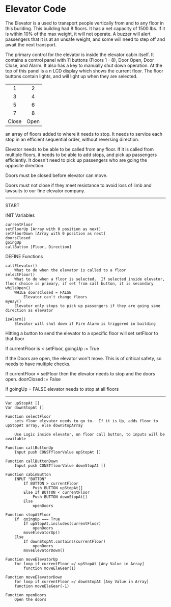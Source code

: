 # Elevator Code

The Elevator is a used to transport people vertically from and to any floor in this building.
This building had 8 floors.  It has a net capacity of 1500 lbs.  If it is within 10% of the max weight, it will not operate.  A buzzer will alert passengers that it is at an unsafe weight, and some will need to step off and await the next transport.

The primary control for the elevator is inside the elevator cabin itself.  It contains a control panel with 11 buttons (Floors 1 - 8), Door Open, Door Close, and Alarm.  It also has a key to manually shut down operation.  At the top of this panel is a n LCD display which shows the current floor.  The floor buttons contain lights, and will light up when they are selected.

|   |   |
|:---:|:---:|
| 1 | 2 |
| 3 | 4 |
| 5 | 6 |
| 7 | 8 |
|Close | Open |




 an array of floors added to where it needs to stop.  It needs to service each stop in an efficient sequential order, without reversing direction.

Elevator needs to be able to be called from any floor.  If it is called from multiple floors, it needs to be able to add stops, and pick up passengers efficiently.  It doesn't need to pick up passengers who are going the opposite direction.


Doors must be closed before elevator can move.

Doors must not close if they meet resistance to avoid loss of limb and lawsuits to our fine elevator company.

***

START

INIT Variables

    currentFloor
    setFloorUp [Array with 0 position as next]
    setFloorDown [Array with 0 position as next]
    doorsClosed
    goingUp
    callButton [Floor, Direction]

DEFINE Functions

    callElevator()
        What to do when the elevator is called to a floor
    selectFloor()
        What to do when a floor is selected.  If selected inside elevator, floor choice is primary, if set from call button, it is secondary
    whileOpen()
        WHILE doorsClosed = FALSE
            Elevator can't change floors
    myWay()
        Elevator only stops to pick up passengers if they are going same direction as elevator

    isAlarm()
        Elevator will shut down if Fire Alarm is triggered in building

Hitting a button to send the elevator to a specific floor will set setFloor to that floor

If currentFloor is < setFloor, goingUp := True

If the Doors are open, the elevator won't move. This is of critical safety, so needs to have multiple checks.

If currentFloor = setFloor then the elevator needs to stop and the doors open.  doorClosed := False

If goingUp = FALSE elevator needs to stop at all floors 

---

    Var upStopAt []
    Var downStopAt []

    Function selectFloor
        sets floor elevator needs to go to.  If it is Up, adds floor to upStopAt array, else downStopArray

        Use Logic inside elevator, on floor call button, to inputs will be available

    Function callButtonUp
        Input push CONSTfloorValue upStopAt []

    Function callButtonDown
        Input push CONSTfloorValue downStopAt []

    Function cabinButton
        INPUT "BUTTON"
            If BUTTON > currentFloor
                Push BUTTON upStopAt[]
            Else If BUTTON < currentFloor
                Push BUTTON downStopAt[]
            Else
                openDoors

    Function stopAtFloor
        If  goingUp === True
            If upStopAt.includes(currentFloor)
                openDoors
            moveElevatorUp()
        Else
            If downStopAt.contains(currentFloor)
                openDoors
            moveElevatorDown()

    Function moveElevatorUp
        for loop if currentFloor =/ upStopAt [Any Value in Array]
            function moveEleGear(1)

    Function moveElevatorDown
        for loop if currentFloor =/ downStopAt [Any Value in Array]
        function moveEleGear(-1)

    Function openDoors
        Open the doors

    
            
